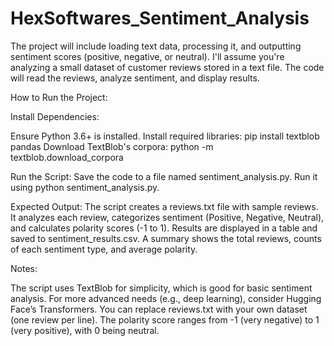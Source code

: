 # HexSoftwares_Sentiment_Analysis

The project will include loading text data, processing it, and outputting sentiment scores (positive, negative, or neutral). I'll assume you're analyzing a small dataset of customer reviews stored in a text file. The code will read the reviews, analyze sentiment, and display results.

How to Run the Project:

Install Dependencies:

Ensure Python 3.6+ is installed.
Install required libraries: pip install textblob pandas
Download TextBlob's corpora: python -m textblob.download_corpora

Run the Script:
Save the code to a file named sentiment_analysis.py.
Run it using python sentiment_analysis.py.

Expected Output:
The script creates a reviews.txt file with sample reviews.
It analyzes each review, categorizes sentiment (Positive, Negative, Neutral), and calculates polarity scores (-1 to 1).
Results are displayed in a table and saved to sentiment_results.csv.
A summary shows the total reviews, counts of each sentiment type, and average polarity.

Notes:

The script uses TextBlob for simplicity, which is good for basic sentiment analysis. For more advanced needs (e.g., deep learning), consider Hugging Face’s Transformers.
You can replace reviews.txt with your own dataset (one review per line).
The polarity score ranges from -1 (very negative) to 1 (very positive), with 0 being neutral.
